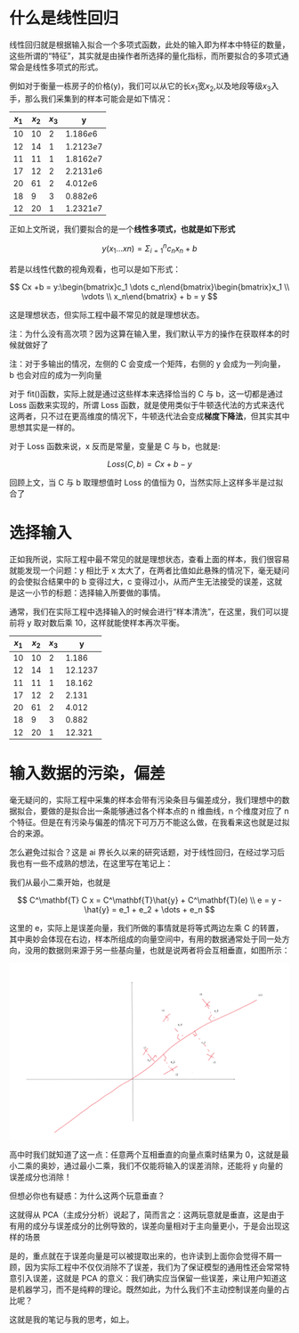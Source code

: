 # 什么是线性回归

线性回归就是根据输入拟合一个多项式函数，此处的输入即为样本中特征的数量，这些所谓的“特征”，其实就是由操作者所选择的量化指标，而所要拟合的多项式通常会是线性多项式的形式。

例如对于衡量一栋房子的价格(y)，我们可以从它的长$x_1$宽$x_2$,以及地段等级$x_3$入手，那么我们采集到的样本可能会是如下情况：

| $x_1$ | $x_2$ | $x_3$ | y          |
| ----- | ----- | ----- | ---------- |
| 10    | 10    | 2     | $1.186e6$  |
| 12    | 14    | 1     | $1.2123e7$ |
| 11    | 11    | 1     | $1.8162e7$ |
| 17    | 12    | 2     | $2.2131e6$ |
| 20    | 61    | 2     | $4.012e6$  |
| 18    | 9     | 3     | $0.882e6$  |
| 12    | 20    | 1     | $1.2321e7$ |

正如上文所说，我们要拟合的是一个**线性多项式，也就是如下形式**

$$
y(x_1...xn) = \Sigma^n_{i=1} c_nx_n + b
$$

若是以线性代数的视角观看，也可以是如下形式：

$$
Cx +b = y:\begin{bmatrix}c_1 \dots c_n\end{bmatrix}\begin{bmatrix}x_1 \\ \vdots \\ x_n\end{bmatrix} + b = y
$$

这是理想状态，但实际工程中最不常见的就是理想状态。

注：为什么没有高次项？因为这算在输入里，我们默认平方的操作在获取样本的时候就做好了

注：对于多输出的情况，左侧的 C 会变成一个矩阵，右侧的 y 会成为一列向量，b 也会对应的成为一列向量

对于 fit()函数，实际上就是通过这些样本来选择恰当的 C 与 b，这一切都是通过 Loss 函数来实现的，所谓 Loss 函数，就是使用类似于牛顿迭代法的方式来迭代这两者，只不过在更高维度的情况下，牛顿迭代法会变成**梯度下降法**，但其实其中思想其实是一样的。

对于 Loss 函数来说，x 反而是常量，变量是 C 与 b，也就是:

$$
Loss(C,b) = Cx+b - y
$$

回顾上文，当 C 与 b 取理想值时 Loss 的值恒为 0，当然实际上这样多半是过拟合了

# 选择输入

正如我所说，实际工程中最不常见的就是理想状态，查看上面的样本，我们很容易就能发现一个问题：y 相比于 x 太大了，在两者比值如此悬殊的情况下，毫无疑问的会使拟合结果中的 b 变得过大，c 变得过小，从而产生无法接受的误差，这就是这一小节的标题：选择输入所要做的事情。

通常，我们在实际工程中选择输入的时候会进行“样本清洗”，在这里，我们可以提前将 y 取对数后乘 10，这样就能使样本再次平衡。

| $x_1$ | $x_2$ | $x_3$ | y         |
| ----- | ----- | ----- | --------- |
| 10    | 10    | 2     | $1.186$   |
| 12    | 14    | 1     | $12.1237$ |
| 11    | 11    | 1     | $18.162$  |
| 17    | 12    | 2     | $2.131$   |
| 20    | 61    | 2     | $4.012$   |
| 18    | 9     | 3     | $0.882$   |
| 12    | 20    | 1     | $12.321$  |

# 输入数据的污染，偏差

毫无疑问的，实际工程中采集的样本会带有污染条目与偏差成分，我们理想中的数据拟合，要做的是拟合出一条能够通过各个样本点的 n 维曲线，n 个维度对应了 n 个特征。但是在有污染与偏差的情况下可万万不能这么做，在我看来这也就是过拟合的来源。

怎么避免过拟合？这是 ai 界长久以来的研究话题，对于线性回归，在经过学习后我也有一些不成熟的想法，在这里写在笔记上：

我们从最小二乘开始，也就是

$$
C^\mathbf{T} C x = C^\mathbf{T}\hat{y} + C^\mathbf{T}(e) \\
e = y - \hat{y} = e_1 + e_2 + \dots + e_n
$$

这里的 e，实际上是误差向量，我们所做的事情就是将等式两边左乘 C 的转置，其中奥妙会体现在右边，样本所组成的向量空间中，有用的数据通常处于同一处方向，没用的数据则来源于另一些基向量，也就是说两者将会互相垂直，如图所示：

![1692349098657](image/笔记1-线性回归与选择输入/1692349098657.png "(随手画的，有点丑)")

高中时我们就知道了这一点：任意两个互相垂直的向量点乘时结果为 0，这就是最小二乘的奥妙，通过最小二乘，我们不仅能将输入的误差消除，还能将 y 向量的误差成分也消除！

但想必你也有疑惑：为什么这两个玩意垂直？

这就得从 PCA（主成分分析）说起了，简而言之：这两玩意就是垂直，这是由于有用的成分与误差成分的比例导致的，误差向量相对于主向量更小，于是会出现这样的场景

是的，重点就在于误差向量是可以被提取出来的，也许读到上面你会觉得不屑一顾，因为实际工程中不仅仅消除不了误差，我们为了保证模型的通用性还会常常特意引入误差，这就是 PCA 的意义：我们确实应当保留一些误差，来让用户知道这是机器学习，而不是纯粹的理论。既然如此，为什么我们不主动控制误差向量的占比呢？

这就是我的笔记与我的思考，如上。
